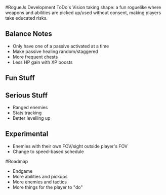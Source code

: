 #RogueJs Development ToDo's
Vision taking shape: a fun roguelike where weapons and abilities are picked up/used without consent,
making players take educated risks.

## Balance Notes
* Only have one of a passive activated at a time
* Make passive healing random/staggered
* More frequent chests
* Less HP gain with XP boosts

## Fun Stuff

## Serious Stuff
* Ranged enemies
* Stats tracking
* Better levelling up

## Experimental
* Enemies with their own FOV/sight outside player's FOV
* Change to speed-based schedule

#Roadmap
* Endgame
* More abilities and pickups
* More enemies and tactics
* More things for the player to "do"